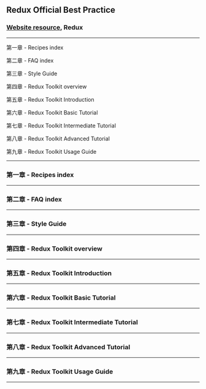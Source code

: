 ## Redux Official Best Practice

### [Website resource](https://redux.js.org/style-guide/style-guide), Redux

---

第一章 - Recipes index

第二章 - FAQ index

第三章 - Style Guide

第四章 - Redux Toolkit overview

第五章 - Redux Toolkit Introduction

第六章 - Redux Toolkit Basic Tutorial

第七章 - Redux Toolkit Intermediate Tutorial

第八章 - Redux Toolkit Advanced Tutorial

第九章 - Redux Toolkit Usage Guide

---

### 第一章 - Recipes index

---

### 第二章 - FAQ index

---

### 第三章 - Style Guide

---

### 第四章 - Redux Toolkit overview

---

### 第五章 - Redux Toolkit Introduction

---

### 第六章 - Redux Toolkit Basic Tutorial

---

### 第七章 - Redux Toolkit Intermediate Tutorial

---

### 第八章 - Redux Toolkit Advanced Tutorial

---

### 第九章 - Redux Toolkit Usage Guide

---
